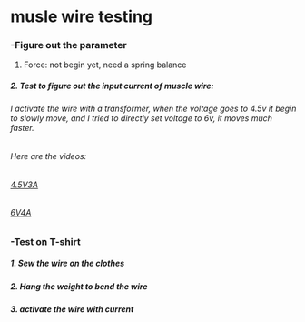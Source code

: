 # musle wire testing

### -Figure out the parameter
 1. Force: not begin yet, need a spring balance

##### 2. Test to figure out the input current of muscle wire: 
###### I activate the wire with a transformer, when the voltage goes to 4.5v it begin to slowly move, and I tried to directly set voltage to 6v, it moves much faster.
###### Here are the videos:
###### [4.5V3A](https://github.com/danqian/mechatronic-2019/blob/master/Final%20Project/muscle%20wire%20test/video/4.5V3A.mp4)
###### [6V4A](https://github.com/danqian/mechatronic-2019/blob/master/Final%20Project/muscle%20wire%20test/video/6V4A.mp4)

### -Test on T-shirt
##### 1. Sew the wire on the clothes
##### 2. Hang the weight to bend the wire
##### 3. activate the wire with current
